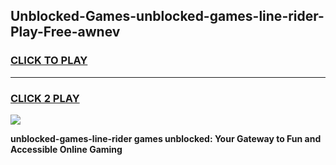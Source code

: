 
## Unblocked-Games-unblocked-games-line-rider-Play-Free-awnev
<h3>
<a href="https://premium76.site?title=unblocked-games-line-rider&ref=10A">CLICK TO PLAY</a></h3>
<hr>

<h3>
<a href="https://premium76.site?title=unblocked-games-line-rider&ref=10A">CLICK 2 PLAY</a>
  
</h3>

<a href="https://premium76.site?title=unblocked-games-line-rider&ref=10A"><img src="https://clearcache.store/games.png"></a>


**unblocked-games-line-rider games unblocked: Your Gateway to Fun and Accessible Online Gaming**
